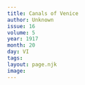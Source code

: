 ```yaml
---
title: Canals of Venice
author: Unknown
issue: 16
volume: 5
year: 1917
month: 20
day: VI
tags:
layout: page.njk
image:
---
```





